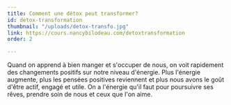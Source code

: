 ```yaml
---
title: Comment une détox peut transformer?
id: detox-transformation
thumbnail: "/uploads/detox-transfo.jpg"
link: https://cours.nancybilodeau.com/detoxtransformation
order: 2

---
```

Quand on apprend à bien manger et s'occuper de nous, on voit rapidement des changements positifs sur notre niveau d'énergie. Plus l'énergie augmente, plus les pensées positives reviennent et plus nous avons le goût d'être actif, engagé et utile. On a l'énergie qu'il faut pour poursuivre ses rêves, prendre soin de nous et ceux que l'on aime.